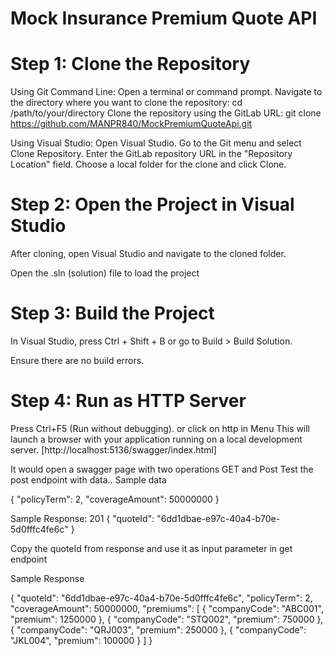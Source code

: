 # Mock Insurance Premium Quote API


# Step 1: Clone the Repository

Using Git Command Line: Open a terminal or command prompt. Navigate to the directory where you want to clone the repository: cd /path/to/your/directory Clone the repository using the GitLab URL: 
git clone https://github.com/MANPR840/MockPremiumQuoteApi.git 

Using Visual Studio: Open Visual Studio. Go to the Git menu and select Clone Repository. Enter the GitLab repository URL in the "Repository Location" field. Choose a local folder for the clone and click Clone.

# Step 2: Open the Project in Visual Studio

After cloning, open Visual Studio and navigate to the cloned folder.

Open the .sln (solution) file to load the project


# Step 3: Build the Project

In Visual Studio, press Ctrl + Shift + B or go to Build > Build Solution.

Ensure there are no build errors.

# Step 4: Run as HTTP Server

Press Ctrl+F5 (Run without debugging). or click on http in Menu
This will launch a browser with your application running on a local development server. [http://localhost:5136/swagger/index.html]

It would open a swagger page with two operations GET and Post
Test the post endpoint with data.. 
Sample data

{
  "policyTerm": 2,
  "coverageAmount": 50000000
}

Sample Response: 201 
{
  "quoteId": "6dd1dbae-e97c-40a4-b70e-5d0fffc4fe6c"
}
 

Copy the quoteId from response and use it as input parameter in get endpoint

Sample Response 

{
  "quoteId": "6dd1dbae-e97c-40a4-b70e-5d0fffc4fe6c",
  "policyTerm": 2,
  "coverageAmount": 50000000,
  "premiums": [
    {
      "companyCode": "ABC001",
      "premium": 1250000
    },
    {
      "companyCode": "STQ002",
      "premium": 750000
    },
    {
      "companyCode": "QRJ003",
      "premium": 250000
    },
    {
      "companyCode": "JKL004",
      "premium": 100000
    }
  ]
}


